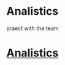 # Analistics
praect with the team
<h1><a href = "https://analistics.netlify.app/">Analistics</a></h1>
